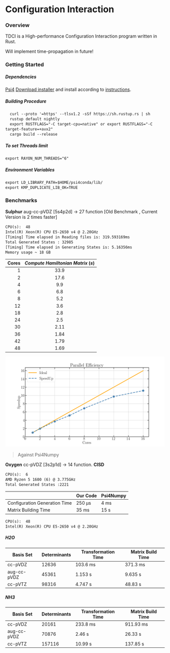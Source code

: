 # Configuration Interaction


### Overview
TDCI is a High-performance Configuration Interaction program written in Rust.


Will implement time-propagation in future!

### Getting Started
##### Dependencies
[Psi4](http://psicode.org/psi4manual/1.1/build_obtaining.html) [Download installer](http://vergil.chemistry.gatech.edu/psicode-download/1.1.html) and install according to [instructions](http://psicode.org/psi4manual/1.1/conda.html#how-to-install-a-psi4-binary-with-the-psi4conda-installer-command-line).

##### Building Procedure 
```
  curl --proto '=https' --tlsv1.2 -sSf https://sh.rustup.rs | sh
  rustup default nightly
  export RUSTFLAGS="-C target-cpu=native" or export RUSTFLAGS="-C target-feature=+avx2"
  cargo build --release
```

##### To set Threads limit 
```
export RAYON_NUM_THREADS="6"
```

##### Environment Variables
```
export LD_LIBRARY_PATH=$HOME/psi4conda/lib/
export KMP_DUPLICATE_LIB_OK=TRUE
```

### Benchmarks

**Sulphur**  aug-cc-pVDZ  [5s4p2d] → 27 function [Old Benchmark , Current Version is 2 times faster]

```
CPU(s):  48 
Intel(R) Xeon(R) CPU E5-2650 v4 @ 2.20GHz 
[Timing] Time elapsed in Reading files is: 319.593169ms
Total Generated States : 32985
[Timing] Time elapsed in Generating States is: 5.16356ms
Memory usage ~ 18 GB
```
| Cores | *Compute Hamiltonian Matrix* (*s*) |
| ----: | :--------------------------------: |
|     1 |                33.9                |
|     2 |                17.6                |
|     4 |                9.9                 |
|     6 |                6.8                 |
|     8 |                5.2                 |
|    12 |                3.6                 |
|    18 |                2.8                 |
|    24 |                2.5                 |
|    30 |                2.11                |
|    36 |                1.84                |
|    42 |                1.79                |
|    48 |                1.69                |

![](https://raw.githubusercontent.com/Ojas-Singh/TDCI/master/docs/images/speedup.png)

<!-- ![](https://raw.githubusercontent.com/Ojas-Singh/TDCI/master/docs/1.PNG) -->


> Against Psi4Numpy

**Oxygen**  cc-pVDZ  [3s2p1d] → 14 function. **CISD**

```
CPU(s):  6 
AMD Ryzen 5 1600 (6) @ 3.775GHz 
Total Generated States :2221
```

|                               | Our Code | Psi4Numpy |
| ----------------------------- | -------- | --------- |
| Configuration Generation Time | 250 µs   | 4 ms      |
| Matrix Building Time          | 35 ms    | 15 s      |



```
CPU(s):  48 
Intel(R) Xeon(R) CPU E5-2650 v4 @ 2.20GHz 
```
##### H2O

| Basis Set   | Determinants | Transformation Time | Matrix Build Time |
| ----------- | ------------ | ------------------- | ----------------- |
| cc-pVDZ     | 12636        | 103.6 ms            | 371.3 ms          |
| aug-cc-pVDZ | 45361        | 1.153 s             | 9.635 s           |
| cc-pVTZ     | 98316        | 4.747 s             | 48.83 s           |

##### NH3

| Basis Set   | Determinants | Transformation Time | Matrix Build Time |
| ----------- | ------------ | ------------------- | ----------------- |
| cc-pVDZ     | 20161        | 233.8 ms            | 911.93 ms         |
| aug-cc-pVDZ | 70876        | 2.46 s              | 26.33 s           |
| cc-pVTZ     | 157116       | 10.99 s             | 137.85 s          |
